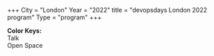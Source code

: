 +++
City = "London"
Year = "2022"
title = "devopsdays London 2022 program"
Type = "program"
+++

<div>
<b>Color Keys:</b>
<div class="col-lg-3 col-md-3 program-element program-talk">Talk</div>
<!-- <div class="col-lg-3 col-md-3 program-element program-ignite">Ignite</div> -->
<div class="col-lg-3 col-md-3 program-element program-open-space">Open Space</div>
